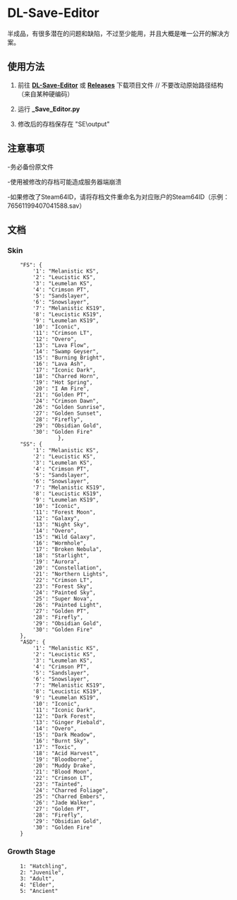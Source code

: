 # DL-Save-Editor

半成品，有很多潜在的问题和缺陷，不过至少能用，并且大概是唯一公开的解决方案。

## 使用方法

1. 前往 **[DL-Save-Editor](https://github.com/zetsr/DL-Save-Editor/archive/refs/heads/main.zip)** 或 **[Releases](https://github.com/zetsr/DL-Save-Editor/releases)** 下载项目文件 // 不要改动原始路径结构（来自某种硬编码）

2. 运行 **_Save_Editor.py**

3. 修改后的存档保存在 "SE\output\"

## 注意事项

-务必备份原文件

-使用被修改的存档可能造成服务器端崩溃

-如果修改了Steam64ID，请将存档文件重命名为对应账户的Steam64ID（示例：76561199407041588.sav）

## 文档

### Skin

        "FS": {
            '1': "Melanistic KS",
            '2': "Leucistic KS",
            '3': "Leumelan KS",
            '4': "Crimson PT",
            '5': "Sandslayer",
            '6': "Snowslayer",
            '7': "Melanistic KS19",
            '8': "Leucistic KS19",
            '9': "Leumelan KS19",
            '10': "Iconic",
            '11': "Crimson LT",
            '12': "Overo",
            '13': "Lava Flow",
            '14': "Swamp Geyser",
            '15': "Burning Bright",
            '16': "Lava Ash",
            '17': "Iconic Dark",
            '18': "Charred Horn",
            '19': "Hot Spring",
            '20': "I Am Fire",
            '21': "Golden PT",
            '24': "Crimson Dawn",
            '26': "Golden Sunrise",
            '27': "Golden Sunset",
            '28': "Firefly",
            '29': "Obsidian Gold",
            '30': "Golden Fire"
                    },
        "SS": {
            '1': "Melanistic KS",
            '2': "Leucistic KS",
            '3': "Leumelan KS",
            '4': "Crimson PT",
            '5': "Sandslayer",
            '6': "Snowslayer",
            '7': "Melanistic KS19",
            '8': "Leucistic KS19",
            '9': "Leumelan KS19",
            '10': "Iconic",
            '11': "Forest Moon",
            '12': "Galaxy",
            '13': "Night Sky",
            '14': "Overo",
            '15': "Wild Galaxy",
            '16': "Wormhole",
            '17': "Broken Nebula",
            '18': "Starlight",
            '19': "Aurora",
            '20': "Constellation",
            '21': "Northern Lights",
            '22': "Crimson LT",
            '23': "Forest Sky",
            '24': "Painted Sky",
            '25': "Super Nova",
            '26': "Painted Light",
            '27': "Golden PT",
            '28': "Firefly",
            '29': "Obsidian Gold",
            '30': "Golden Fire"
        },
        "ASD": {
            '1': "Melanistic KS",
            '2': "Leucistic KS",
            '3': "Leumelan KS",
            '4': "Crimson PT",
            '5': "Sandslayer",
            '6': "Snowslayer",
            '7': "Melanistic KS19",
            '8': "Leucistic KS19",
            '9': "Leumelan KS19",
            '10': "Iconic",
            '11': "Iconic Dark",
            '12': "Dark Forest",
            '13': "Ginger Piebald",
            '14': "Overo",
            '15': "Dark Meadow",
            '16': "Burnt Sky",
            '17': "Toxic",
            '18': "Acid Harvest",
            '19': "Bloodborne",
            '20': "Muddy Drake",
            '21': "Blood Moon",
            '22': "Crimson LT",
            '23': "Tainted",
            '24': "Charred Foliage",
            '25': "Charred Embers",
            '26': "Jade Walker",
            '27': "Golden PT",
            '28': "Firefly",
            '29': "Obsidian Gold",
            '30': "Golden Fire"
        }

### Growth Stage

        1: "Hatchling",
        2: "Juvenile",
        3: "Adult",
        4: "Elder",
        5: "Ancient"
        

